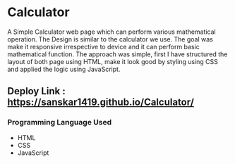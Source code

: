 # Calculator

A Simple Calculator web page which can perform various mathematical operation. The Design is similar to the calculator we use. The goal was make it responsive irrespective to device and it can perform basic mathematical function. The approach was simple, first I have structured the layout of both page using HTML, make it look good by styling using CSS and applied the logic using JavaScript.

## Deploy Link : https://sanskar1419.github.io/Calculator/

### Programming Language Used

- HTML
- CSS
- JavaScript
